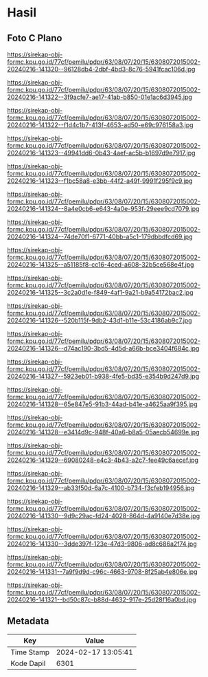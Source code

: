 # Hasil

## Foto C Plano

https://sirekap-obj-formc.kpu.go.id/77cf/pemilu/pdpr/63/08/07/20/15/6308072015002-20240216-141320--96128db4-2dbf-4bd3-8c76-5941fcac106d.jpg

https://sirekap-obj-formc.kpu.go.id/77cf/pemilu/pdpr/63/08/07/20/15/6308072015002-20240216-141322--3f9acfe7-ae17-41ab-b850-01e1ac6d3945.jpg

https://sirekap-obj-formc.kpu.go.id/77cf/pemilu/pdpr/63/08/07/20/15/6308072015002-20240216-141322--f1d4c1b7-413f-4653-ad50-e69c976158a3.jpg

https://sirekap-obj-formc.kpu.go.id/77cf/pemilu/pdpr/63/08/07/20/15/6308072015002-20240216-141323--49941dd6-0b43-4aef-ac5b-b1697d9e7917.jpg

https://sirekap-obj-formc.kpu.go.id/77cf/pemilu/pdpr/63/08/07/20/15/6308072015002-20240216-141323--f1bc58a8-e3bb-44f2-a49f-9991f295f9c9.jpg

https://sirekap-obj-formc.kpu.go.id/77cf/pemilu/pdpr/63/08/07/20/15/6308072015002-20240216-141324--8a4e0cb6-e643-4a0e-953f-29eee9cd7079.jpg

https://sirekap-obj-formc.kpu.go.id/77cf/pemilu/pdpr/63/08/07/20/15/6308072015002-20240216-141324--74de70f1-6771-40bb-a5c1-179dbbdfcd69.jpg

https://sirekap-obj-formc.kpu.go.id/77cf/pemilu/pdpr/63/08/07/20/15/6308072015002-20240216-141325--a51185f8-cc16-4ced-a608-32b5ce568e4f.jpg

https://sirekap-obj-formc.kpu.go.id/77cf/pemilu/pdpr/63/08/07/20/15/6308072015002-20240216-141325--3c2a0d1e-f849-4af1-9a21-b9a54172bac2.jpg

https://sirekap-obj-formc.kpu.go.id/77cf/pemilu/pdpr/63/08/07/20/15/6308072015002-20240216-141326--520b115f-9db2-43d1-b11e-53c4186ab9c7.jpg

https://sirekap-obj-formc.kpu.go.id/77cf/pemilu/pdpr/63/08/07/20/15/6308072015002-20240216-141326--d74ac190-3bd5-4d5d-a66b-bce3404f684c.jpg

https://sirekap-obj-formc.kpu.go.id/77cf/pemilu/pdpr/63/08/07/20/15/6308072015002-20240216-141327--5923eb01-b938-4fe5-bd35-e354b9d247d9.jpg

https://sirekap-obj-formc.kpu.go.id/77cf/pemilu/pdpr/63/08/07/20/15/6308072015002-20240216-141328--65e847e5-91b3-44ad-b41e-a4625aa9f395.jpg

https://sirekap-obj-formc.kpu.go.id/77cf/pemilu/pdpr/63/08/07/20/15/6308072015002-20240216-141328--e3414d9c-948f-40a6-b8a5-05aecb54699e.jpg

https://sirekap-obj-formc.kpu.go.id/77cf/pemilu/pdpr/63/08/07/20/15/6308072015002-20240216-141329--69080248-e4c3-4b43-a2c7-fee49c6aecef.jpg

https://sirekap-obj-formc.kpu.go.id/77cf/pemilu/pdpr/63/08/07/20/15/6308072015002-20240216-141329--ab33f50d-6a7c-4100-b734-f3cfeb194956.jpg

https://sirekap-obj-formc.kpu.go.id/77cf/pemilu/pdpr/63/08/07/20/15/6308072015002-20240216-141330--9d9c29ac-fd24-4028-864d-4a9140e7d38e.jpg

https://sirekap-obj-formc.kpu.go.id/77cf/pemilu/pdpr/63/08/07/20/15/6308072015002-20240216-141330--3dde397f-123e-47d3-9806-ad8c686a2f74.jpg

https://sirekap-obj-formc.kpu.go.id/77cf/pemilu/pdpr/63/08/07/20/15/6308072015002-20240216-141331--7a9f9d9d-c96c-4663-9708-8f25ab4e806e.jpg

https://sirekap-obj-formc.kpu.go.id/77cf/pemilu/pdpr/63/08/07/20/15/6308072015002-20240216-141321--bd50c87c-b88d-4632-917e-25d28f16a0bd.jpg


## Metadata

| Key        | Value               |
| ---------- | ------------------- |
| Time Stamp | 2024-02-17 13:05:41 |
| Kode Dapil | 6301                |



